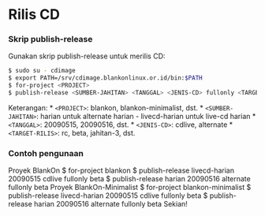 # Rilis CD
### Skrip publish-release
Gunakan skrip publish-release untuk merilis CD:
```bash
$ sudo su - cdimage
$ export PATH=/srv/cdimage.blankonlinux.or.id/bin:$PATH
$ for-project <PROJECT>
$ publish-release <SUMBER-JAHITAN> <TANGGAL> <JENIS-CD> fullonly <TARGET-RILIS>
```
Keterangan:
    * `<PROJECT>`: blankon, blankon-minimalist, dst.
    * `<SUMBER-JAHITAN>`: harian untuk alternate harian - livecd-harian untuk
      live-cd harian
    * `<TANGGAL>`: 20090515, 20090516, dst.
    * `<JENIS-CD>`: cdlive, alternate
    * `<TARGET-RILIS>`: rc, beta, jahitan-3, dst.
### Contoh pengunaan
Proyek BlankOn
$ for-project blankon
$ publish-release livecd-harian 20090515 cdlive fullonly beta
$ publish-release harian 20090516 alternate fullonly beta
Proyek BlankOn-Minimalist
$ for-project blankon-minimalist
$ publish-release livecd-harian 20090515 cdlive fullonly beta
$ publish-release harian 20090516 alternate fullonly beta
Sekian!